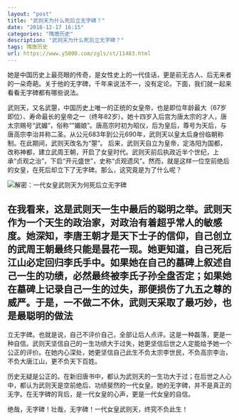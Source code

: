 ```yaml
---
layout: "post"
title: "武则天为什么死后立无字碑？"
date: "2018-12-17 16:15"
categories: "隋唐历史"
description: "武则天为什么死后立无字碑？"
tags: 隋唐历史
url: https://www.y5000.com/zgls/st/11483.html
---
```






她是中国历史上最亮眼的传奇，是女性史上的一代佳话，更是前无古人、后无来者的一朵奇葩。关于他的无字碑，千年来说法不一，没有定论。下面，我们就一起来看看无字碑都有哪些说法。

武则天，又名武曌，中国历史上唯一的正统的女皇帝，也是即位年龄最大（67岁即位）、寿命最长的皇帝之一（终年82岁）。她十四岁入后宫为唐太宗的才人，唐太宗赐号“武媚”，俗称“”媚娘”。唐高宗时初为昭仪，后为皇后，尊号为天后，与唐高宗李治并称二圣。从公元683年到公元690年，武则天以皇太后身份临朝称制。在此期间，武则天改名为“曌”。
后来，武则天自立为皇帝，定洛阳为国都，改称神都，建立武周王朝，开启了女皇时代。武则天前后执政近半个世纪，上承“贞观之治”，下启“开元盛世”，史称“贞观遗风”。然而，就是这样一位空前绝后的女皇，在死后却立下了无字碑。那么，这究竟是为了什么呢？

![解密：一代女皇武则天为何死后立无字碑](/uploads/allimg/170119/6-1F119154925310.JPG)

在我看来，这是武则天一生中最后的聪明之举。武则天作为一个天生的政治家，对政治有着超乎常人的敏感度。她深知，李唐王朝才是天下士子的信仰，自己创立的武周王朝最终只能是昙花一现。她更知道，自己死后江山必定回归李氏手中。如果她在自己的墓碑上叙述自己一生的功绩，必然最终被李氏子孙全盘否定；如果她在墓碑上记录自己一生的过失，那便损伤了九五之尊的威严。于是，一不做二不休，武则天采取了最巧妙，也是最聪明的做法
--
立无字碑。也就是说，自己不评价自己，全部让后人点评。这是一种磊落，更是一种自信。武则天坚信自己的一生功绩大于过失，她更坚信后世之人定能给予她一个公正的评价。在她内心深处，她更坚信自己此生不负太宗李世民，不负高宗李治，不负大唐江山，更不负天下百姓。

历史无疑是公正的。在新旧唐书中，都认为武则天的一生功大于过；在后世之人心中，都认为武则天是空前绝后、功绩斐然的一代女皇。她的无字碑，并不是真正的无字。在无字碑的背后，是一代女皇的心声，更是一代女皇的自信。

绝哉，无字碑！壮哉，无字碑！一代女皇武则天，终究不负此生！
